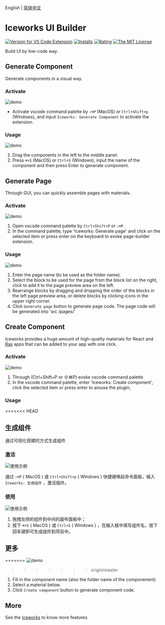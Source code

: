 English | [简体中文](https://github.com/ice-lab/iceworks/blob/master/extensions/iceworks-ui-builder/README.zh-CN.md)

# Iceworks UI Builder

[![Version for VS Code Extension](https://vsmarketplacebadge.apphb.com/version-short/iceworks-team.iceworks-ui-builder.svg?logo=visual-studio-code)](https://marketplace.visualstudio.com/items?itemName=iceworks-team.iceworks-ui-builder)
[![Installs](https://vsmarketplacebadge.apphb.com/installs-short/iceworks-team.iceworks-ui-builder.svg)](https://marketplace.visualstudio.com/items?itemName=iceworks-team.iceworks-ui-builder)
[![Rating](https://vsmarketplacebadge.apphb.com/rating-short/iceworks-team.iceworks-ui-builder.svg)](https://marketplace.visualstudio.com/items?itemName=iceworks-team.iceworks-ui-builder)
[![The MIT License](https://img.shields.io/badge/license-MIT-blue.svg)](http://opensource.org/licenses/MIT)

Build UI by low-code way.

## Generate Component

Generate components in a visual way.

### Activate

![demo](https://img.alicdn.com/tfs/TB1hMmdRxz1gK0jSZSgXXavwpXa-2880-1800.gif)

- Activate vscode command palette by `⇧⌘P` (MacOS) or `Ctrl+Shift+p` (Windows), and input `Iceworks: Generate Component` to activate the extension.

### Usage

![demo](https://img.alicdn.com/tfs/TB1VGQHeypE_u4jSZKbXXbCUVXa-1440-900.gif)

1. Drag the components in the left to the middle panel.
2. Press `⌘+S` (MacOS) or `Ctrl+S` (Windows), input the name of the component and then press Enter to generate component.

## Generate Page

Through GUI, you can quickly assemble pages with materials.

### Activate

![demo](https://user-images.githubusercontent.com/56879942/88197953-bf3e6a00-cc75-11ea-81c2-b75a55d649bd.gif)

1. Open vscode command palette  by `Ctrl+Shift+P` or `⇧⌘P` .
2. In the command palette, type 'Iceworks: Generate page' and click on the selected item or press enter on the keyboard to evoke page-builder extension.

### Usage

![demo](https://user-images.githubusercontent.com/56879942/88197942-bb124c80-cc75-11ea-8caa-68fe2dc4cbc3.gif)

1. Enter the page name (to be used as the folder name).
2. Select the block to be used for the page from the block list on the right, click to add it to the page preview area on the left.
3. Rearrange blocks by dragging and dropping the order of the blocks in the left page preview area, or delete blocks by clicking icons in the upper right corner.
4. Click `Generate page` button to generate page code. The page code will be generated into 'src /pages/'

## Create Component

Iceworks provides a huge amount of high-quality materials for React and [Rax](https://rax.js.org/) apps that can be added to your app with one click.

### Activate

![demo](https://user-images.githubusercontent.com/56879942/88188643-b4320c80-cc6a-11ea-9cbd-251fd6d8acf1.gif)

1. Through (Ctrl+Shift+P or ⇧⌘P) evoke vscode command palette
2. In the vscode command palette, enter 'Iceworks: Create component', click the selected item or press enter to arouse the plugin;

### Usage

<<<<<<< HEAD
## 生成组件

通过可视化搭建的方式生成组件

### 激活

![使用示例](https://img.alicdn.com/tfs/TB1hMmdRxz1gK0jSZSgXXavwpXa-2880-1800.gif)

通过 `⇧⌘P` ( MacOS ) 或 `Ctrl+Shift+p` ( Windows ) 快捷键唤起命令面板，输入 `Iceworks: 生成组件` ，激活插件。

### 使用

![使用示例](https://img.alicdn.com/tfs/TB1VGQHeypE_u4jSZKbXXbCUVXa-1440-900.gif)

1. 拖拽左侧的组件到中间的画布面板中；
2. 按下 `⌘+S` ( MacOS ) 或 `Ctrl+S` ( Windows ) ，在输入框中填写组件名，按下回车键即可生成组件到项目中。

## 更多
=======
![demo](https://user-images.githubusercontent.com/56879942/88188623-af6d5880-cc6a-11ea-8b33-3304926f5ce7.gif)
>>>>>>> origin/master

1. Fill in the component name (also the folder name of the componenent)
2. Select a material below.
3. Click `Create component` button to generate component code.

## More

See the [Iceworks](https://marketplace.visualstudio.com/items?itemName=iceworks-team.iceworks) to know more features.
